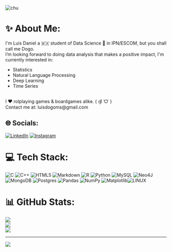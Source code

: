 ![chu](https://github.com/user-attachments/assets/fbf30535-c5db-4bb0-b4d7-d7131de18726)

# ✨ About Me:
I'm Luis Daniel a 🇲🇽 student of Data Science 🔬 in IPN/ESCOM, but you shall call me Dogo.<br> I’m looking forward to doing data analysis that makes a positive impact, I'm currently interested in:<br>
- Statistics
- Natural Language Processing
- Deep Learning
- Time Series
<br>
I ❤ rolplaying games & boardgames alike. ( ദ്ദി ˙ᗜ˙ )<br> Contact me at: luisdogoms@gmail.com


## 🌐 Socials:
[![LinkedIn](https://img.shields.io/badge/LinkedIn-%230077B5.svg?logo=linkedin&logoColor=white)](https://linkedin.com/in/luis-daniel-moreno-santamaría-06723a203)
[![Instagram](https://img.shields.io/badge/Instagram-%23E4405F.svg?logo=Instagram&logoColor=white)](https://instagram.com/luis_dogo) 


# 💻 Tech Stack:
![C](https://img.shields.io/badge/c-%2300599C.svg?style=for-the-badge&logo=c&logoColor=white) ![C++](https://img.shields.io/badge/c++-%2300599C.svg?style=for-the-badge&logo=c%2B%2B&logoColor=white) ![HTML5](https://img.shields.io/badge/html5-%23E34F26.svg?style=for-the-badge&logo=html5&logoColor=white) ![Markdown](https://img.shields.io/badge/markdown-%23000000.svg?style=for-the-badge&logo=markdown&logoColor=white) ![R](https://img.shields.io/badge/r-%23276DC3.svg?style=for-the-badge&logo=r&logoColor=white) ![Python](https://img.shields.io/badge/python-3670A0?style=for-the-badge&logo=python&logoColor=ffdd54) ![MySQL](https://img.shields.io/badge/mysql-%2300000f.svg?style=for-the-badge&logo=mysql&logoColor=white) ![Neo4J](https://img.shields.io/badge/Neo4j-008CC1?style=for-the-badge&logo=neo4j&logoColor=white) ![MongoDB](https://img.shields.io/badge/MongoDB-%234ea94b.svg?style=for-the-badge&logo=mongodb&logoColor=white) ![Postgres](https://img.shields.io/badge/postgres-%23316192.svg?style=for-the-badge&logo=postgresql&logoColor=white) ![Pandas](https://img.shields.io/badge/pandas-%23150458.svg?style=for-the-badge&logo=pandas&logoColor=white) ![NumPy](https://img.shields.io/badge/numpy-%23013243.svg?style=for-the-badge&logo=numpy&logoColor=white) ![Matplotlib](https://img.shields.io/badge/Matplotlib-%23ffffff.svg?style=for-the-badge&logo=Matplotlib&logoColor=black)![LINUX](https://img.shields.io/badge/Linux-FCC624?style=for-the-badge&logo=linux&logoColor=black)
# 📊 GitHub Stats:
![](https://github-readme-stats.vercel.app/api?username=LuisDogo&theme=radical&hide_border=true&include_all_commits=false&count_private=false)<br/>
![](https://github-readme-streak-stats.herokuapp.com/?user=LuisDogo&theme=radical&hide_border=true)<br/>
![](https://github-readme-stats.vercel.app/api/top-langs/?username=LuisDogo&theme=radical&hide_border=true&include_all_commits=false&count_private=false&layout=compact)

---
[![](https://visitcount.itsvg.in/api?id=LuisDogo&icon=9&color=6)](https://visitcount.itsvg.in)

<!-- Proudly created with GPRM ( https://gprm.itsvg.in ) -->
